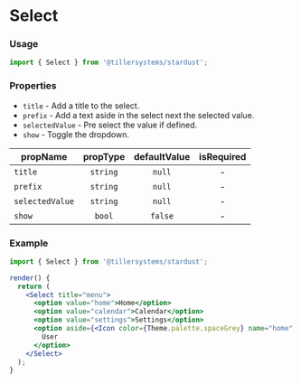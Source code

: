 # Select

### Usage

```jsx
import { Select } from '@tillersystems/stardust';
```

<!-- STORY -->

### Properties

- `title` - Add a title to the select.
- `prefix` - Add a text aside in the select next the selected value.
- `selectedValue` - Pre select the value if defined.
- `show` - Toggle the dropdown.

| propName        | propType | defaultValue | isRequired |
| --------------- | :------: | :----------: | :--------: |
| `title`         | `string` |    `null`    |     -      |
| `prefix`        | `string` |    `null`    |     -      |
| `selectedValue` | `string` |    `null`    |     -      |
| `show`          |  `bool`  |   `false`    |     -      |

### Example

```jsx
import { Select } from '@tillersystems/stardust';

render() {
  return (
    <Select title="menu">
      <option value="home">Home</option>
      <option value="calendar">Calendar</option>
      <option value="settings">Settings</option>
      <option aside={<Icon color={Theme.palette.spaceGrey} name="home" />} value="user">
        User
      </option>
    </Select>
  );
}
```
